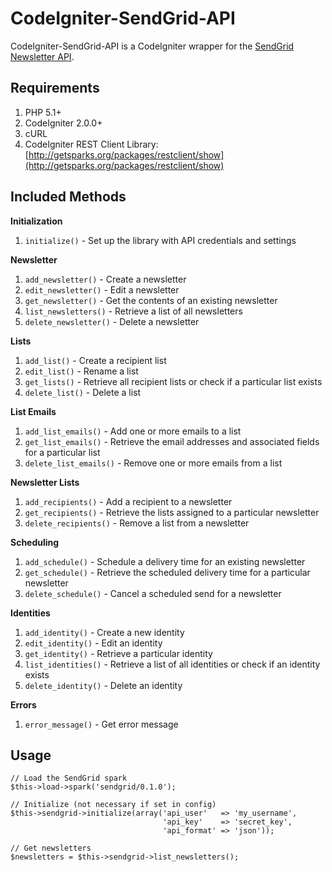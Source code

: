 # CodeIgniter-SendGrid-API

CodeIgniter-SendGrid-API is a CodeIgniter wrapper for the [SendGrid Newsletter API](http://docs.sendgrid.com/documentation/api/newsletter-api/).

## Requirements

1. PHP 5.1+
2. CodeIgniter 2.0.0+
3. cURL
4. CodeIgniter REST Client Library: [http://getsparks.org/packages/restclient/show](http://getsparks.org/packages/restclient/show)

## Included Methods

**Initialization**

1. `initialize()` - Set up the library with API credentials and settings

**Newsletter**

1. `add_newsletter()` - Create a newsletter
3. `edit_newsletter()` - Edit a newsletter
4. `get_newsletter()` - Get the contents of an existing newsletter
5. `list_newsletters()` - Retrieve a list of all newsletters
6. `delete_newsletter()` - Delete a newsletter

**Lists**

1. `add_list()` - Create a recipient list
2. `edit_list()` - Rename a list
3. `get_lists()` - Retrieve all recipient lists or check if a particular list exists
4. `delete_list()` - Delete a list

**List Emails**

1. `add_list_emails()` - Add one or more emails to a list
2. `get_list_emails()` - Retrieve the email addresses and associated fields for a particular list
3. `delete_list_emails()` - Remove one or more emails from a list

**Newsletter Lists**

1. `add_recipients()` - Add a recipient to a newsletter
2. `get_recipients()` - Retrieve the lists assigned to a particular newsletter
3. `delete_recipients()` - Remove a list from a newsletter

**Scheduling**

1. `add_schedule()` - Schedule a delivery time for an existing newsletter
2. `get_schedule()` - Retrieve the scheduled delivery time for a particular newsletter
3. `delete_schedule()` - Cancel a scheduled send for a newsletter

**Identities**

1. `add_identity()` - Create a new identity
2. `edit_identity()` - Edit an identity
3. `get_identity()` - Retrieve a particular identity
4. `list_identities()` - Retrieve a list of all identities or check if an identity exists
5. `delete_identity()` - Delete an identity

**Errors**

1. `error_message()` - Get error message

## Usage

	// Load the SendGrid spark
	$this->load->spark('sendgrid/0.1.0');

	// Initialize (not necessary if set in config)
	$this->sendgrid->initialize(array('api_user'   => 'my_username',
	                                  'api_key'    => 'secret_key',
	                                  'api_format' => 'json'));

	// Get newsletters
	$newsletters = $this->sendgrid->list_newsletters();
